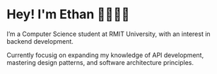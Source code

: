 # Hey! I'm Ethan 👋👨🏻‍💻

I’m a Computer Science student at RMIT University, with an interest in backend development.

Currently focusig on expanding my knowledge of API development, mastering design patterns, and software architecture principles.
